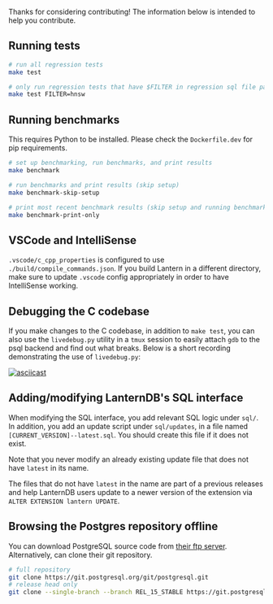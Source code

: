 Thanks for considering contributing! The information below is intended to help you contribute.

## Running tests

```bash
# run all regression tests
make test

# only run regression tests that have $FILTER in regression sql file path
make test FILTER=hnsw
```

## Running benchmarks
This requires Python to be installed. Please check the `Dockerfile.dev` for pip requirements.
```bash
# set up benchmarking, run benchmarks, and print results
make benchmark

# run benchmarks and print results (skip setup)
make benchmark-skip-setup

# print most recent benchmark results (skip setup and running benchmarks)
make benchmark-print-only
```

## VSCode and IntelliSense

`.vscode/c_cpp_properties` is configured to use `./build/compile_commands.json`.
If you build Lantern in a different directory, make sure to update `.vscode` config appropriately in order to have IntelliSense working.

## Debugging the C codebase

If you make changes to the C codebase, in addition to `make test`, you can also use the `livedebug.py` utility in a `tmux` session to easily attach `gdb` to the psql backend and find out what breaks.
Below is a short recording demonstrating the use of `livedebug.py`:

[![asciicast](https://asciinema.org/a/jTsbWdOcTvUl4iAJlAw3Cszbt.svg)](https://asciinema.org/a/jTsbWdOcTvUl4iAJlAw3Cszbt)

## Adding/modifying LanternDB's SQL interface

When modifying the SQL interface, you add relevant SQL logic under `sql/`. In addition, you add an update script under `sql/updates`, in a file named `[CURRENT_VERSION]--latest.sql`. You should create this file if it does not exist.

Note that you never modify an already existing update file that does not have `latest` in its name.

The files that do not have `latest` in the name are part of a previous releases and help LanternDB users update to a newer version of the extension via `ALTER EXTENSION lantern UPDATE`.

## Browsing the Postgres repository offline

You can download PostgreSQL source code from [their ftp server](https://www.postgresql.org/ftp/source/). Alternatively, can clone their git repository.

```bash
# full repository
git clone https://git.postgresql.org/git/postgresql.git
# release head only
git clone --single-branch --branch REL_15_STABLE https://git.postgresql.org/git/postgresql.git --depth=1
```
